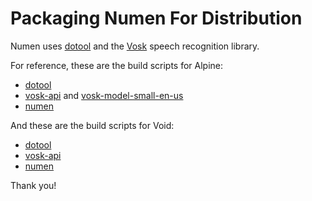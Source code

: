 # Packaging Numen For Distribution

Numen uses [dotool](https://sr.ht/~geb/dotool) and the
[Vosk](https://alphacephei.com/vosk) speech recognition library.

For reference, these are the build scripts for Alpine:

- [dotool](https://gitlab.alpinelinux.org/alpine/aports/-/tree/master/testing/dotool)
- [vosk-api](https://gitlab.alpinelinux.org/alpine/aports/-/tree/master/testing/vosk-api)
  and [vosk-model-small-en-us](https://gitlab.alpinelinux.org/alpine/aports/-/tree/master/testing/vosk-model-small-en-us)
- [numen](https://gitlab.alpinelinux.org/alpine/aports/-/tree/master/testing/numen)

And these are the build scripts for Void:

- [dotool](https://github.com/void-linux/void-packages/tree/master/srcpkgs/dotool)
- [vosk-api](https://github.com/void-linux/void-packages/tree/master/srcpkgs/vosk-api)
- [numen](https://github.com/void-linux/void-packages/pull/39716)

Thank you!
